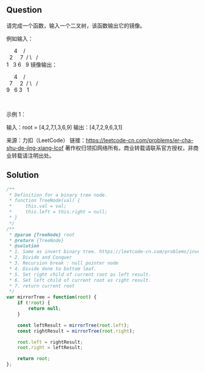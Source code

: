 ## Question
请完成一个函数，输入一个二叉树，该函数输出它的镜像。

例如输入：

     4
   /   \
  2     7
 / \   / \
1   3 6   9
镜像输出：

     4
   /   \
  7     2
 / \   / \
9   6 3   1

 

示例 1：

输入：root = [4,2,7,1,3,6,9]
输出：[4,7,2,9,6,3,1]

来源：力扣（LeetCode）
链接：https://leetcode-cn.com/problems/er-cha-shu-de-jing-xiang-lcof
著作权归领扣网络所有。商业转载请联系官方授权，非商业转载请注明出处。

## Solution
```javascript
/**
 * Definition for a binary tree node.
 * function TreeNode(val) {
 *     this.val = val;
 *     this.left = this.right = null;
 * }
 */
/**
 * @param {TreeNode} root
 * @return {TreeNode}
 * @solution
 * 1. Same as invert binary tree. https://leetcode-cn.com/problems/invert-binary-tree/
 * 2. Divide and Conquer
 * 3. Recursion break : null pointer node
 * 4. Divide done to bottom leaf.
 * 5. Set right child of current root as left result.
 * 6. Set left child of current root as right result.
 * 7. return current root
 */
var mirrorTree = function(root) {
    if (!root) {
        return null;
    }

    const leftResult = mirrorTree(root.left);
    const rightResult = mirrorTree(root.right);

    root.left = rightResult;
    root.right = leftResult;

    return root;
};
```